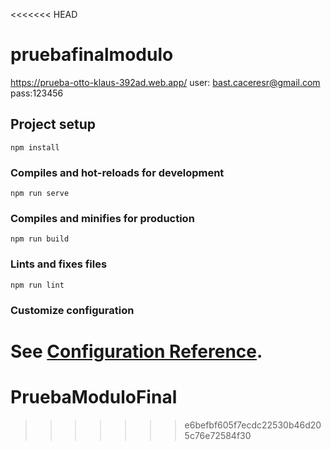 <<<<<<< HEAD
# pruebafinalmodulo
https://prueba-otto-klaus-392ad.web.app/
user: bast.caceresr@gmail.com
pass:123456
## Project setup
```
npm install
```

### Compiles and hot-reloads for development
```
npm run serve
```

### Compiles and minifies for production
```
npm run build
```

### Lints and fixes files
```
npm run lint
```

### Customize configuration
See [Configuration Reference](https://cli.vuejs.org/config/).
=======
# PruebaModuloFinal
>>>>>>> e6befbf605f7ecdc22530b46d205c76e72584f30
